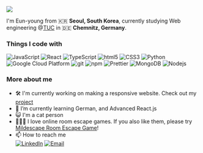 
[<img src="https://github.com/user-attachments/assets/02eb74e5-f07b-4f13-88ae-d99bc0ca8bb4" />](https://codepen.io/carolineartz/pen/VwYwZaP)

I'm Eun-young from 🇰🇷 **Seoul, South Korea**, currently studying Web engineering @[TUC](https://www.tu-chemnitz.de) in 🇩🇪 **Chemnitz, Germany**.

### Things I code with
<p>
  <img alt="JavaScript" src="https://img.shields.io/badge/JavaScript-F7DF1E?style=flat-square&logo=javascript&logoColor=white" />
  <img alt="React" src="https://img.shields.io/badge/-React-45b8d8?style=flat-square&logo=react&logoColor=white" />
  <img alt="TypeScript" src="https://img.shields.io/badge/-TypeScript-007ACC?style=flat-square&logo=typescript&logoColor=white" />
  <img alt="html5" src="https://img.shields.io/badge/-HTML5-E34F26?style=flat-square&logo=html5&logoColor=white" />
  <img alt="CSS3" src="https://img.shields.io/badge/CSS3-1572B6?style=flat-square&logo=css3&logoColor=white" />
  <img alt="Python" src="https://img.shields.io/badge/Python-3776AB?style=flat-square&logo=python&logoColor=white" />
  <img alt="Google Cloud Platform" src="https://img.shields.io/badge/-Google_Cloud_Platform-1a73e8?style=flat-square&logo=google-cloud&logoColor=white" />
  <img alt="git" src="https://img.shields.io/badge/-Git-F05032?style=flat-square&logo=git&logoColor=white" />
  <img alt="npm" src="https://img.shields.io/badge/-NPM-CB3837?style=flat-square&logo=npm&logoColor=white" />
  <img alt="Prettier" src="https://img.shields.io/badge/-Prettier-F7B93E?style=flat-square&logo=prettier&logoColor=white" />
  <img alt="MongoDB" src="https://img.shields.io/badge/-MongoDB-13aa52?style=flat-square&logo=mongodb&logoColor=white" />
  <img alt="Nodejs" src="https://img.shields.io/badge/-Nodejs-43853d?style=flat-square&logo=Node.js&logoColor=white" />
</p>

### More about me
- 🛠 I'm currently working on making a responsive website. Check out my [project](https://github.com/y0ungchoi/CareChemnitz)
- 🌱 I’m currently learning German, and Advanced React.js
- 😺 I'm a cat person
- 🕵🏻‍♀️ I love online room escape games. If you also like them, please try [Mildescape Room Escape Game](https://neat-escape.com/webgames/)!
- 📫 How to reach me
 <br> <a href="https://www.linkedin.com/in/y0ungchoi" target="_blank"><img alt="LinkedIn" src="https://img.shields.io/badge/linkedin-%230077B5.svg?&style=for-the-badge&logo=linkedin&logoColor=white" /></a> <a href="mailto:youngchoi2094@gmail.com"><img alt="Email" src="https://img.shields.io/badge/Gmail-D14836?style=for-the-badge&logo=gmail&logoColor=white" /></a> 

